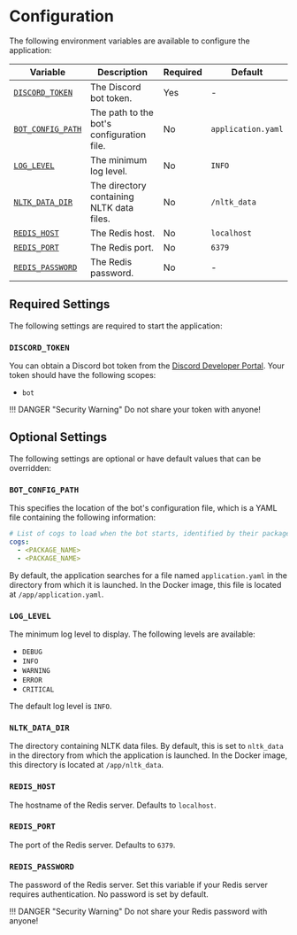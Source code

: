 # Configuration

The following environment variables are available to configure the application:

| Variable                              | Description                               | Required | Default            |
| ------------------------------------- | ------------------------------------------| -------- | ------------------ |
| [`DISCORD_TOKEN`](#discord_token)     | The Discord bot token.                    | Yes      | -                  |
| [`BOT_CONFIG_PATH`](#bot_config_path) | The path to the bot's configuration file. | No       | `application.yaml` |
| [`LOG_LEVEL`](#log_level)             | The minimum log level.                    | No       | `INFO`             |
| [`NLTK_DATA_DIR`](#nltk_data_dir)     | The directory containing NLTK data files. | No       | `/nltk_data`       |
| [`REDIS_HOST`](#redis_host)           | The Redis host.                           | No       | `localhost`        |
| [`REDIS_PORT`](#redis_port)           | The Redis port.                           | No       | `6379`             |
| [`REDIS_PASSWORD`](#redis_password)   | The Redis password.                       | No       | -                  |

## Required Settings

The following settings are required to start the application:

### `DISCORD_TOKEN`

You can obtain a Discord bot token from the [Discord Developer Portal](https://discord.com/developers/applications).
Your token should have the following scopes:

- `bot`

!!! DANGER "Security Warning"
    Do not share your token with anyone!

## Optional Settings

The following settings are optional or have default values that can be overridden:

### `BOT_CONFIG_PATH`

This specifies the location of the bot's configuration file, which is a YAML file containing the following information:

```yaml
# List of cogs to load when the bot starts, identified by their package name.
cogs:
  - <PACKAGE_NAME>
  - <PACKAGE_NAME>
```

By default, the application searches for a file named `application.yaml` in the directory from which it is launched.
In the Docker image, this file is located at `/app/application.yaml`.

### `LOG_LEVEL`

The minimum log level to display. The following levels are available:

- `DEBUG`
- `INFO`
- `WARNING`
- `ERROR`
- `CRITICAL`

The default log level is `INFO`.

### `NLTK_DATA_DIR`

The directory containing NLTK data files. By default, this is set to `nltk_data` in the directory from which the
application is launched. In the Docker image, this directory is located at `/app/nltk_data`.

### `REDIS_HOST`

The hostname of the Redis server. Defaults to `localhost`.

### `REDIS_PORT`

The port of the Redis server. Defaults to `6379`.

### `REDIS_PASSWORD`

The password of the Redis server. Set this variable if your Redis server requires authentication. No password
is set by default.

!!! DANGER "Security Warning"
    Do not share your Redis password with anyone!
